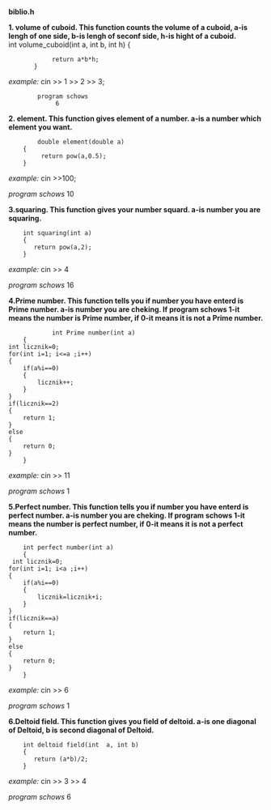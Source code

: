 **biblio.h** 

**1. volume of cuboid. This function counts the volume of a cuboid, a-is lengh of one side, b-is lengh of seconf side, h-is hight of a cuboid.**  
        int volume_cuboid(int a, int b, int h)
           {

                return a*b*h;
           }
           
  *example:*
           cin >> 1 >> 2 >> 3;
           
            program schows
                 6
           
**2. element. This function gives element of a number. a-is a number which element you want.**

            double element(double a)
        {
             return pow(a,0.5);
        }
        
*example:*
    cin >>100;
    
*program schows*
     10
     
**3.squaring. This function gives your number squard. a-is number you are squaring.**

        int squaring(int a)
        {
           return pow(a,2);
        }
        
*example:*
cin >> 4

*program schows*
16

**4.Prime number. This function tells you if number you have enterd is Prime number. a-is number you are cheking.
If program schows 1-it means the number is Prime number, if 0-it means it is not a Prime number.**

                int Prime number(int a)
        {
    int licznik=0;
    for(int i=1; i<=a ;i++)
    {
        if(a%i==0)
        {
            licznik++;
        }
    }
    if(licznik==2)
    {
        return 1;
    }
    else
    {
        return 0;
    }
        }

*example:*
cin >> 11

*program schows*
1

**5.Perfect number. This function tells you if number you have enterd is perfect number. a-is number you are cheking.
If program schows 1-it means the number is perfect number, if 0-it means it is not a perfect number.**

        int perfect number(int a)
        {
     int licznik=0;
    for(int i=1; i<a ;i++)
    {
        if(a%i==0)
        {
            licznik=licznik+i;
        }
    }
    if(licznik==a)
    {
        return 1;
    }
    else
    {
        return 0;
    }
        }

*example:*
cin >> 6

*program schows*
1


**6.Deltoid field. This function gives you field of deltoid. a-is one diagonal of Deltoid, b is second diagonal of Deltoid.**


        int deltoid field(int  a, int b)
        {
           return (a*b)/2;
        }

*example:*
cin >> 3 >> 4

*program schows*
6




